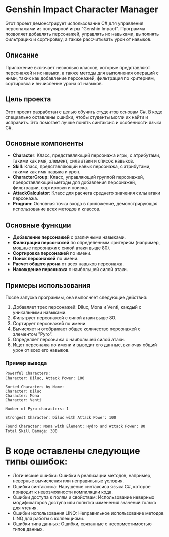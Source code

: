 # Genshin Impact Character Manager

Этот проект демонстрирует использование C# для управления персонажами из популярной игры "Genshin Impact". Программа позволяет добавлять персонажей, управлять их навыками, выполнять фильтрацию и сортировку, а также рассчитывать урон от навыков.

## Описание

Приложение включает несколько классов, которые представляют персонажей и их навыки, а также методы для выполнения операций с ними, таких как добавление персонажей, фильтрация по критериям, сортировка и вычисление урона от навыков.

## Цель проекта

Этот проект разработан с целью обучить студентов основам C#. В коде специально оставлены ошибки, чтобы студенты могли их найти и исправить. Это помогает лучше понять синтаксис и особенности языка C#.

## Основные компоненты

- **Character**: Класс, представляющий персонажа игры, с атрибутами, такими как имя, элемент, сила атаки и список навыков.
- **Skill**: Класс, представляющий навык персонажа, с атрибутами, такими как имя навыка и урон.
- **CharacterGroup**: Класс, управляющий группой персонажей, предоставляющий методы для добавления персонажей, фильтрации, сортировки и поиска.
- **AttackCalculator**: Класс для расчета среднего значения силы атаки персонажа.
- **Program**: Основная точка входа в приложение, демонстрирующая использование всех методов и классов.

## Основные функции

- **Добавление персонажей** с различными навыками.
- **Фильтрация персонажей** по определенным критериям (например, мощные персонажи с силой атаки выше 80).
- **Сортировка персонажей** по имени.
- **Поиск персонажей** по имени.
- **Расчет общего урона** от всех навыков персонажа.
- **Нахождение персонажа** с наибольшей силой атаки.

## Примеры использования

После запуска программы, она выполняет следующие действия:

1. Добавляет трех персонажей: Diluc, Mona и Venti, каждый с уникальными навыками.
2. Фильтрует персонажей с силой атаки выше 80.
3. Сортирует персонажей по имени.
4. Вычисляет и отображает общее количество персонажей с элементом "Pyro".
5. Определяет персонажа с наибольшей силой атаки.
6. Ищет персонажа по имени и выводит его данные, включая общий урон от всех его навыков.

### Пример вывода

```plaintext
Powerful Characters:
Character: Diluc, Attack Power: 100

Sorted Characters by Name:
Character: Diluc
Character: Mona
Character: Venti

Number of Pyro characters: 1

Strongest Character: Diluc with Attack Power: 100

Found Character: Mona with Element: Hydro and Attack Power: 80
Total Skill Damage: 300
```


# В коде оставлены следующие типы ошибок:

*    Логические ошибки: Ошибки в реализации методов, например, неверные вычисления или неправильные условия.
*    Ошибки синтаксиса: Нарушение синтаксиса языка C#, которое приводит к невозможности компиляции кода.
*    Ошибки доступа к полям и свойствам: Использование неверных модификаторов доступа или попытка изменения значений только для чтения.
*    Ошибки использования LINQ: Неправильное использование методов LINQ для работы с коллекциями.
*    Ошибки типа данных: Ошибки, связанные с несовместимостью типов данных.
